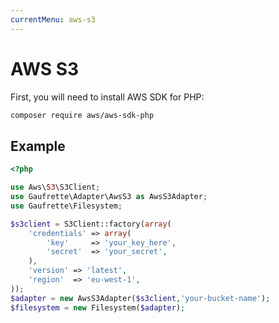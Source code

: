```yaml
---
currentMenu: aws-s3
---
```


# AWS S3

First, you will need to install AWS SDK for PHP:
```bash
composer require aws/aws-sdk-php
```

## Example

```php
<?php

use Aws\S3\S3Client;
use Gaufrette\Adapter\AwsS3 as AwsS3Adapter;
use Gaufrette\Filesystem;

$s3client = S3Client::factory(array(
    'credentials' => array(
        'key'     => 'your_key_here',
        'secret'  => 'your_secret',
    ),
    'version' => 'latest',
    'region'  => 'eu-west-1',
));
$adapter = new AwsS3Adapter($s3client,'your-bucket-name');
$filesystem = new Filesystem($adapter);
```
